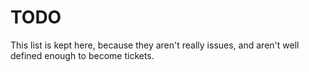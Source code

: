 TODO
====

This list is kept here, because they aren't really issues, and aren't well
defined enough to become tickets.

